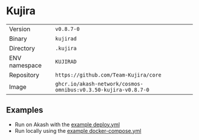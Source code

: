 # Kujira

| | |
|---|---|
|Version|`v0.8.7-0`|
|Binary|`kujirad`|
|Directory|`.kujira`|
|ENV namespace|`KUJIRAD`|
|Repository|`https://github.com/Team-Kujira/core`|
|Image|`ghcr.io/akash-network/cosmos-omnibus:v0.3.50-kujira-v0.8.7-0`|

## Examples

- Run on Akash with the [example deploy.yml](./deploy.yml)
- Run locally using the [example docker-compose.yml](./docker-compose.yml)
